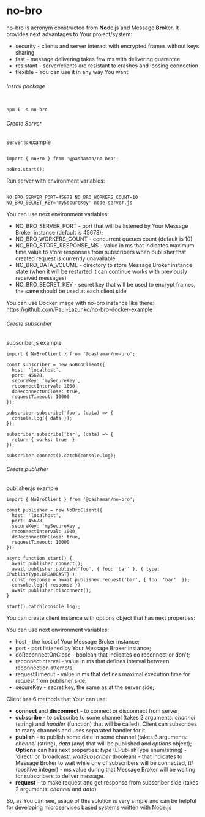 # no-bro

no-bro is acronym constructed from **No**de.js and Message **Bro**ker.
It provides next advantages to Your project/system:
- security - clients and server interact with encrypted frames without keys sharing
- fast - message delivering takes few ms with delivering guarantee
- resistant - server/clients are resistant to crashes and loosing connection
- flexible - You can use it in any way You want

###### Install package

```shell script

npm i -s no-bro

```

###### Create Server

server.js example
```ecmascript 6

import { noBro } from '@pashaman/no-bro';

noBro.start();

```
Run server with environment variables:

```shell script

NO_BRO_SERVER_PORT=45678 NO_BRO_WORKERS_COUNT=10 NO_BRO_SECRET_KEY='mySecureKey' node server.js

```

You can use next environment variables:
- NO_BRO_SERVER_PORT - port that will be listened by Your Message Broker instance (default is 45678);
- NO_BRO_WORKERS_COUNT - concurrent queues count (default is 10)
- NO_BRO_STORE_RESPONSE_MS - value in ms that indicates maximum time value to store responses from subscribers when publisher that created request is currently unavailable
- NO_BRO_DATA_VOLUME - directory to store Message Broker instance state (when it will be restarted it can continue works with previously received messages)
- NO_BRO_SECRET_KEY - secret key that will be used to encrypt frames, the same should be used at each client side

You can use Docker image with no-bro instance like there:
https://github.com/Paul-Lazunko/no-bro-docker-example

###### Create subscriber

subscriber.js example

```ecmascript 6
import { NoBroClient } from '@pashaman/no-bro';

const subscriber = new NoBroClient({
  host: 'localhost',
  port: 45678,
  secureKey: 'mySecureKey',
  reconnectInterval: 1000,
  doReconnectOnClose: true,
  requestTimeout: 10000
});

subscriber.subscribe('foo', (data) => {
  console.log({ data });
});

subscriber.subscribe('bar', (data) => {
  return { works: true  }
});

subscriber.connect().catch(console.log);
```

###### Create publisher

publisher.js example

```ecmascript 6
import { NoBroClient } from '@pashaman/no-bro';

const publisher = new NoBroClient({
  host: 'localhost',
  port: 45678,
  secureKey: 'mySecureKey',
  reconnectInterval: 1000,
  doReconnectOnClose: true,
  requestTimeout: 10000
});

async function start() {
  await publisher.connect();
  await publisher.publish('foo', { foo: 'bar' }, { type: EPublishType.BROADCAST} );
  const response = await publisher.request('bar', { foo: 'bar'  });
  console.log({ response })
  await publisher.disconnect();
}

start().catch(console.log);

```
You can create client instance with options object that has next properties:

You can use next environment variables:
- host - the host of Your Message Broker instance;
- port - port listened by Your Message Broker instance;
- doReconnectOnClose - boolean that indicates do reconnect or don't;
- reconnectInterval - value in ms that defines interval between reconnection attempts;
- requestTimeout -  value in ms that defines maximal execution time for request from publisher side;
- secureKey - secret key, the same as at the server side;

Client has 6 methods that Your can use:

- **connect** and **disconnect** - to connect or disconnect from server;
- **subscribe** - to subscribe to some channel (takes 2 arguments: _channel_ (string) and _handler_ (function) that will be called).
Client can subscribes  to many channels and uses separated handler for it.
- **publish** - to publish some date in some channel (takes 3 arguments: _channel_ (string), _data_ (any) that will be published and _options_ object);
**Options** can has next properties: _type_ (EPublishType enum/string) - 'direct' or 'broadcast', _waitSubscriber_ (boolean) - that indicates to Message Broker to wait while one of subscribers will be connected, _ttl_ (positive integer) - ms value during that Message Broker will be waiting for subscribers to deliver message.
- **request** - to make request and get response from subscriber side (takes 2 arguments: _channel_ and _data_) 

So, as You can see, usage of this solution is very simple and can be helpful for developing microservices based systems written with Node.js
